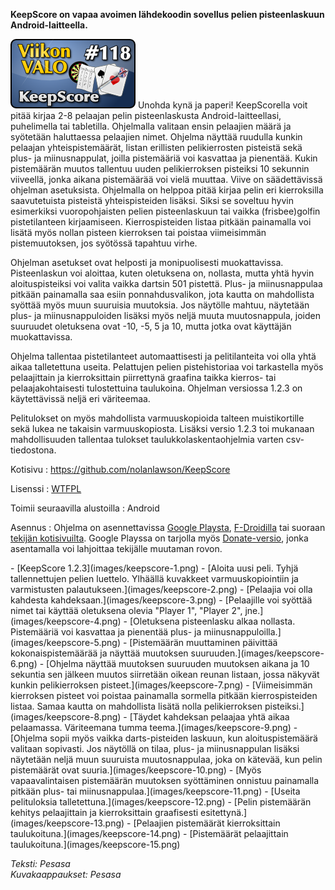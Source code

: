 <!--
Title: KeepScore
Week: 3x14
Number: 118
Date: 2013/03/31
Pageimage: valo118-keepscore.png
Tags: Android,Peli
-->

**KeepScore on vapaa avoimen lähdekoodin sovellus pelien pisteenlaskuun
Android-laitteella.**

![](images/valo118-keepscore.png "fig:valo118-keepscore.png") Unohda kynä ja
paperi! KeepScorella voit pitää kirjaa 2-8 pelaajan pelin
pisteenlaskusta Android-laitteellasi, puhelimella tai tabletilla.
Ohjelmalla valitaan ensin pelaajien määrä ja syötetään haluttaessa
pelaajien nimet. Ohjelma näyttää ruudulla kunkin pelaajan
yhteispistemäärät, listan erillisten pelikierrosten pisteistä sekä plus-
ja miinusnappulat, joilla pistemääriä voi kasvattaa ja pienentää. Kukin
pistemäärän muutos tallentuu uuden pelikierroksen pisteiksi 10 sekunnin
viiveellä, jonka aikana pistemäärää voi vielä muuttaa. Viive on
säädettävissä ohjelman asetuksista. Ohjelmalla on helppoa pitää kirjaa
pelin eri kierroksilla saavutetuista pisteistä yhteispisteiden lisäksi.
Siksi se soveltuu hyvin esimerkiksi vuoropohjaisten pelien
pisteenlaskuun tai vaikka (frisbee)golfin pistetilanteen kirjaamiseen.
Kierrospisteiden listaa pitkään painamalla voi lisätä myös nollan
pisteen kierroksen tai poistaa viimeisimmän pistemuutoksen, jos syötössä
tapahtuu virhe.

Ohjelman asetukset ovat helposti ja monipuolisesti muokattavissa.
Pisteenlaskun voi aloittaa, kuten oletuksena on, nollasta, mutta yhtä
hyvin aloituspisteiksi voi valita vaikka dartsin 501 pistettä. Plus- ja
miinusnappulaa pitkään painamalla saa esiin ponnahdusvalikon, jota
kautta on mahdollista syöttää myös muun suuruisia muutoksia. Jos
näytölle mahtuu, näytetään plus- ja miinusnappuloiden lisäksi myös neljä
muuta muutosnappula, joiden suuruudet oletuksena ovat -10, -5, 5 ja 10,
mutta jotka ovat käyttäjän muokattavissa.

Ohjelma tallentaa pistetilanteet automaattisesti ja pelitilanteita voi
olla yhtä aikaa talletettuna useita. Pelattujen pelien pistehistoriaa
voi tarkastella myös pelaajittain ja kierroksittain piirrettynä graafina
taikka kierros- tai pelaajakohtaisesti tulostettuina taulukoina.
Ohjelman versiossa 1.2.3 on käytettävissä neljä eri väriteemaa.

Pelitulokset on myös mahdollista varmuuskopioida talteen muistikortille
sekä lukea ne takaisin varmuuskopiosta. Lisäksi versio 1.2.3 toi
mukanaan mahdollisuuden tallentaa tulokset taulukkolaskentaohjelmia
varten csv-tiedostona.

Kotisivu
:   <https://github.com/nolanlawson/KeepScore>

Lisenssi
:   [WTFPL](http://www.wtfpl.net/)

Toimii seuraavilla alustoilla
:   Android

Asennus
:   Ohjelma on asennettavissa [Google
    Playsta](https://play.google.com/store/apps/details?id=com.nolanlawson.keepscore),
    [F-Droidilla](http://f-droid.org/repository/browse/?fdfilter=keepscore&fdid=com.nolanlawson.keepscore)
    tai suoraan [tekijän
    kotisivuilta](http://nolanlawson.com/apps/#keepscore). Google
    Playssa on tarjolla myös
    [Donate-versio](https://play.google.com/store/apps/details?id=com.nolanlawson.keepscore.donate),
    jonka asentamalla voi lahjoittaa tekijälle muutaman rovon.

<div class="psgallery" markdown="1">
-   [KeepScore 1.2.3](images/keepscore-1.png)
-   [Aloita uusi peli. Tyhjä tallennettujen pelien luettelo. Ylhäällä
    kuvakkeet varmuuskopiointiin ja varmistusten
    palautukseen.](images/keepscore-2.png)
-   [Pelaajia voi olla kahdesta kahdeksaan.](images/keepscore-3.png)
-   [Pelaajille voi syöttää nimet tai käyttää oletuksena olevia "Player
    1", "Player 2", jne.](images/keepscore-4.png)
-   [Oletuksena pisteenlasku alkaa nollasta. Pistemääriä voi kasvattaa
    ja pienentää plus- ja miinusnappuloilla.](images/keepscore-5.png)
-   [Pistemäärän muuttaminen päivittää kokonaispistemäärää ja näyttää
    muutoksen suuruuden.](images/keepscore-6.png)
-   [Ohjelma näyttää muutoksen suuruuden muutoksen aikana ja 10 sekuntia
    sen jälkeen muutos siirretään oikean reunan listaan, jossa näkyvät
    kunkin pelikierroksen pisteet.](images/keepscore-7.png)
-   [Viimeisimmän kierroksen pisteet voi poistaa painamalla sormella
    pitkään kierrospisteiden listaa. Samaa kautta on mahdollista lisätä
    nolla pelikierroksen pisteiksi.](images/keepscore-8.png)
-   [Täydet kahdeksan pelaajaa yhtä aikaa pelaamassa. Väriteemana tumma
    teema.](images/keepscore-9.png)
-   [Ohjelma sopii myös vaikka darts-pisteiden laskuun, kun
    aloituspistemäärä valitaan sopivasti. Jos näytöllä on tilaa, plus-
    ja miinusnappulan lisäksi näytetään neljä muun suuruista
    muutosnappulaa, joka on kätevää, kun pelin pistemäärät ovat
    suuria.](images/keepscore-10.png)
-   [Myös vapaavalintaisen pistemäärän muutoksen syöttäminen onnistuu
    painamalla pitkään plus- tai
    miinusnappulaa.](images/keepscore-11.png)
-   [Useita pelituloksia talletettuna.](images/keepscore-12.png)
-   [Pelin pistemäärän kehitys pelaajittain ja kierroksittain
    graafisesti esitettynä.](images/keepscore-13.png)
-   [Pelaajien pistemäärät kierroksittain
    taulukoituna.](images/keepscore-14.png)
-   [Pistemäärät pelaajittain taulukoituna.](images/keepscore-15.png)
</div>

*Teksti: Pesasa* <br />
*Kuvakaappaukset: Pesasa*

